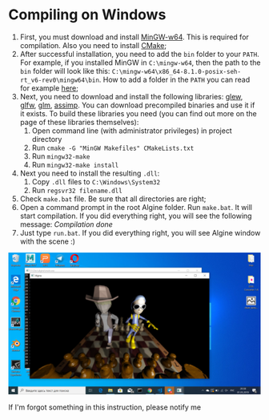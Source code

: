 # Compiling on Windows
1. First, you must download and install [MinGW-w64](https://sourceforge.net/projects/mingw-w64/). This is required for compilation. Also you need to install [CMake](https://cmake.org/download/);
2. After successful installation, you need to add the `bin` folder to your `PATH`. For example, if you installed MinGW in `C:\mingw-w64`, then the path to the `bin` folder will look like this: `C:\mingw-w64\x86_64-8.1.0-posix-seh-rt_v6-rev0\mingw64\bin`. How to add a folder in the `PATH` you can read for example [here](https://docs.alfresco.com/4.2/tasks/fot-addpath.html);
3. Next, you need to download and install the following libraries: [glew](http://glew.sourceforge.net/), [glfw](https://www.glfw.org/download.html), [glm](https://github.com/g-truc/glm), [assimp](https://github.com/assimp/assimp). You can download precompiled binaries and use it if it exists. To build these libraries you need (you can find out more on the page of these libraries themselves):
    1. Open command line (with administrator privileges) in project directory
    2. Run `cmake -G "MinGW Makefiles" CMakeLists.txt`
    3. Run `mingw32-make`
    4. Run `mingw32-make install`
4. Next you need to install the resulting `.dll`:
    1. Copy `.dll` files to `C:\Windows\System32`
    2. Run `regsvr32 filename.dll`
5. Check `make.bat` file. Be sure that all directories are right;
6. Open a command prompt in the root Algine folder. Run `make.bat`. It will start compilation. If you did everything right, you will see the following message: *Compilation done*
7. Just type `run.bat`. If you did everything right, you will see Algine window with the scene :)

![Algine on Windows](pictures/5.png)

If I'm forgot something in this instruction, please notify me
